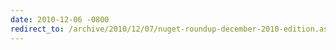 ```yaml
---
date: 2010-12-06 -0800
redirect_to: /archive/2010/12/07/nuget-roundup-december-2010-edition.aspx/
---
```

